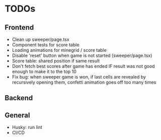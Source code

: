 # TODOs

## Frontend

- Clean up sweeper/page.tsx
- Component tests for score table
- Loading animations for minegrid / score table
- Disable 'reset' button when game is not started (sweeper/page.tsx)
- Score table: shared position if same result
- Don't fetch best scores after game has ended IF result was not good enough to make it to the top 10
- Fix bug: when sweeper game is won, if last cells are revealed by recursively opening them, confetti animation goes off too many times

## Backend

## General

- Husky: run lint
- CI/CD
